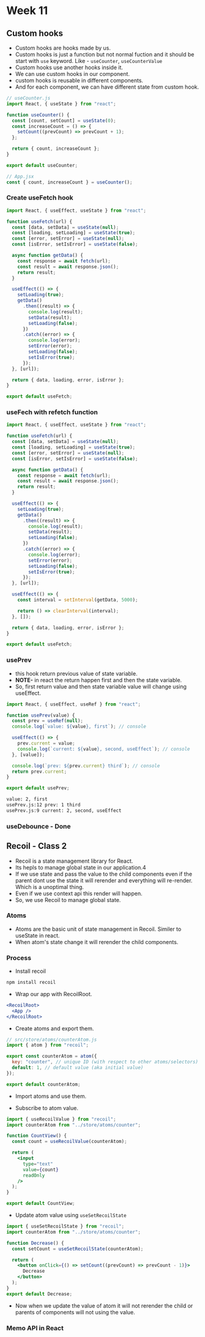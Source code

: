# Week 11

## Custom hooks

- Custom hooks are hooks made by us.
- Custom hooks is just a function but not normal fuction and it should be start with `use` keyword. Like - `useCounter`, `useCounterValue`
- Custom hooks use another hooks inside it.
- We can use custom hooks in our component.
- custom hooks is reusable in different components.
- And for each component, we can have different state from custom hook.

```js
// useCounter.js
import React, { useState } from "react";

function useCounter() {
  const [count, setCount] = useState(0);
  const increaseCount = () => {
    setCount((prevCount) => prevCount + 1);
  };

  return { count, increaseCount };
}

export default useCounter;
```

```jsx
// App.jsx
const { count, increaseCount } = useCounter();
```

### Create useFetch hook

```js
import React, { useEffect, useState } from "react";

function useFetch(url) {
  const [data, setData] = useState(null);
  const [loading, setLoading] = useState(true);
  const [error, setError] = useState(null);
  const [isError, setIsError] = useState(false);

  async function getData() {
    const response = await fetch(url);
    const result = await response.json();
    return result;
  }

  useEffect(() => {
    setLoading(true);
    getData()
      .then((result) => {
        console.log(result);
        setData(result);
        setLoading(false);
      })
      .catch((error) => {
        console.log(error);
        setError(error);
        setLoading(false);
        setIsError(true);
      });
  }, [url]);

  return { data, loading, error, isError };
}

export default useFetch;
```

### useFech with refetch function

```js
import React, { useEffect, useState } from "react";

function useFetch(url) {
  const [data, setData] = useState(null);
  const [loading, setLoading] = useState(true);
  const [error, setError] = useState(null);
  const [isError, setIsError] = useState(false);

  async function getData() {
    const response = await fetch(url);
    const result = await response.json();
    return result;
  }

  useEffect(() => {
    setLoading(true);
    getData()
      .then((result) => {
        console.log(result);
        setData(result);
        setLoading(false);
      })
      .catch((error) => {
        console.log(error);
        setError(error);
        setLoading(false);
        setIsError(true);
      });
  }, [url]);

  useEffect(() => {
    const interval = setInterval(getData, 5000);

    return () => clearInterval(interval);
  }, []);

  return { data, loading, error, isError };
}

export default useFetch;
```

### usePrev

- this hook return previous value of state variable.
- **NOTE-** in react the return happen first and then the state variable.
- So, first return value and then state variable value will change using useEffect.

```js
import React, { useEffect, useRef } from "react";

function usePrev(value) {
  const prev = useRef(null);
  console.log(`value: ${value}, first`); // console

  useEffect(() => {
    prev.current = value;
    console.log(`current: ${value}, second, useEffect`); // console
  }, [value]);

  console.log(`prev: ${prev.current} third`); // console
  return prev.current;
}

export default usePrev;
```

```bash
value: 2, first
usePrev.js:12 prev: 1 third
usePrev.js:9 current: 2, second, useEffect
```

### useDebounce - Done

## Recoil - Class 2

- Recoil is a state management library for React.
- Its hepls to manage global state in our application.4
- If we use state and pass the value to the child components even if the parent dont use the state it will rerender and everything will re-render. Which is a unoptimal thing.
- Even if we use context api this render will happen.
- So, we use Recoil to manage global state.

### Atoms

- Atoms are the basic unit of state management in Recoil. Similer to useState in react.
- When atom's state change it will rerender the child components.

### Process

- Install recoil

```bash
npm install recoil
```

- Wrap our app with RecoilRoot.

```jsx
<RecoilRoot>
  <App />
</RecoilRoot>
```

- Create atoms and export them.

```js
// src/store/atoms/counterAtom.js
import { atom } from "recoil";

export const counterAtom = atom({
  key: "counter", // unique ID (with respect to other atoms/selectors)
  default: 1, // default value (aka initial value)
});

export default counterAtom;
```

- Import atoms and use them.

- Subscribe to atom value.
```jsx
import { useRecoilValue } from "recoil";
import counterAtom from "../store/atoms/counter";

function CountView() {
  const count = useRecoilValue(counterAtom);

  return (
    <input
      type="text"
      value={count}
      readOnly
    />
  );
}

export default CountView;
```
- Update atom value using `useSetRecoilState` 
```jsx
import { useSetRecoilState } from "recoil";
import counterAtom from "../store/atoms/counter";

function Decrease() {
  const setCount = useSetRecoilState(counterAtom);

  return (
    <button onClick={() => setCount((prevCount) => prevCount - 1)}>
      Decrease
    </button>
  );
}
export default Decrease;
```
- Now when we update the value of atom it will not rerender the child or parents of components will not using the value.

### Memo API in React